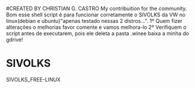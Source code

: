 #CREATED BY CHRISTIAN G. CASTRO
My contribuition for the community.
Bom esse shell script é para funcionar corretamente o SIVOLKS da VW no linux(debian e ubuntu)"apenas testado nessas 2 distros...".
1º Quem fizer alterações o melhorias favor comente e vamos melhora-lo
2º Verifiquem o script antes de executarem, pois ele deleta a pasta .winee baixa a minha do gdrive!
# SIVOLKS
SIVOLKS_FREE-LINUX
